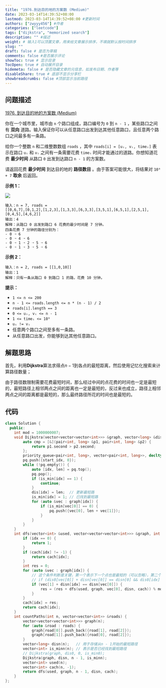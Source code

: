```yaml
---
title: "1976.到达目的地的方案数 (Medium)"
date: 2023-03-14T14:39:52+08:00
lastmod: 2023-03-14T14:39:52+08:00 #更新时间
authors: ["zwyyy456"] #作者
categories: ["leetcode"]
tags: ["dijkstra", "memorized search"]
description: "" #描述
weight: # 输入1可以顶置文章，用来给文章展示排序，不填就默认按时间排序
slug: ""
draft: false # 是否为草稿
comments: false #是否展示评论
showToc: true # 显示目录
TocOpen: true # 自动展开目录
hidemeta: false # 是否隐藏文章的元信息，如发布日期、作者等
disableShare: true # 底部不显示分享栏
showbreadcrumbs: false #顶部显示当前路径
---
```

## 问题描述
[1976. 到达目的地的方案数 (Medium)](https://leetcode.cn/problems/number-of-ways-to-arrive-at-destination/)

你在一个城市里，城市由 `n` 个路口组成，路口编号为 `0` 到 `n - 1` ，某些路口之间有 **双向**
道路。输入保证你可以从任意路口出发到达其他任意路口，且任意两个路口之间最多有一条路。

给你一个整数 `n` 和二维整数数组 `roads` ，其中 `roads[i] = [uᵢ, vᵢ, timeᵢ]`
表示在路口 `uᵢ` 和 `vᵢ` 之间有一条需要花费 `timeᵢ` 时间才能通过的道路。你想知道花费
**最少时间** 从路口 `0` 出发到达路口 `n - 1` 的方案数。

请返回花费 **最少时间** 到达目的地的 **路径数目** 。由于答案可能很大，将结果对 `10⁹ + 7`
**取余** 后返回。

**示例 1：**

![](https://pic-upyun.zwyyy456.tech/smms/2023-12-26-065542.png)

```
输入：n = 7, roads =
[[0,6,7],[0,1,2],[1,2,3],[1,3,3],[6,3,3],[3,5,1],[6,5,1],[2,5,1],[0,4,5],[4,6,2]]
输出：4
解释：从路口 0 出发到路口 6 花费的最少时间是 7 分钟。
四条花费 7 分钟的路径分别为：
- 0 ➝ 6
- 0 ➝ 4 ➝ 6
- 0 ➝ 1 ➝ 2 ➝ 5 ➝ 6
- 0 ➝ 1 ➝ 3 ➝ 5 ➝ 6

```

**示例 2：**

```
输入：n = 2, roads = [[1,0,10]]
输出：1
解释：只有一条从路口 0 到路口 1 的路，花费 10 分钟。

```

**提示：**

- `1 <= n <= 200`
- `n - 1 <= roads.length <= n * (n - 1) / 2`
- `roads[i].length == 3`
- `0 <= uᵢ, vᵢ <= n - 1`
- `1 <= timeᵢ <= 10⁹`
- `uᵢ != vᵢ`
- 任意两个路口之间至多有一条路。
- 从任意路口出发，你能够到达其他任意路口。

## 解题思路
首先，利用**Dijkstra**算法求得点$n-1$到各点的最短距离，然后使用记忆化搜索来计算路径数量；

由于路径数限制需要花费最短时间，那么经过中间的点花费的时间也一定是最短的，最短路径上相邻两点之间的距离也一定是最短的，反过来也成立，路径上相邻两点之间的距离都是最短的，那么最终路径所花的时间也是最短的。

## 代码
```cpp
class Solution {
  public:
    int mod = 1000000007;
    void Dijkstra(vector<vector<vector<int>>> &graph, vector<long> &dis, int start_idx, vector<int> &is_min) {
        auto cmp = [&](pair<int, long> &p1, pair<int, long> &p2) {
            return p1.second > p2.second;
        };
        priority_queue<pair<int, long>, vector<pair<int, long>>, decltype(cmp)> pq(cmp);
        pq.push({start_idx, 0});
        while (!pq.empty()) {
            auto [idx, len] = pq.top();
            pq.pop();
            if (is_min[idx] == 1) {
                continue;
            }
            dis[idx] = len;  // 更新最短路
            is_min[idx] = 1; // 已找到最短路
            for (auto &vec : graph[idx]) {
                if (is_min[vec[0]] == 0) {
                    pq.push({vec[0], len + vec[1]});
                }
            }
        }
    }
    int dfs(vector<int> &used, vector<vector<vector<int>>> &graph, int idx, vector<long> &disn, vector<int> &cach) {
        if (idx == 0) {
            return 1;
        }
        if (cach[idx] != -1) {
            return cach[idx];
        }
        int res = 0;
        for (auto &vec : graph[idx]) {
            // 这个条件判断是关键，第一个表示下一个点也是最短的（可以忽略），第二个表示不会走回路，第三个表示每次走最短路径
            // if (dis0[vec[0]] + disn[vec[0]] == disn[0] && dis0[idx] > dis0[vec[0]] && vec[1] + disn[idx] == disn[vec[0]]) {
            if (vec[1] + disn[idx] == disn[vec[0]]) {
                res = (res + dfs(used, graph, vec[0], disn, cach)) % mod;
            }
        }
        cach[idx] = res;
        return cach[idx];
    }
    int countPaths(int n, vector<vector<int>> &roads) {
        vector<vector<vector<int>>> graph(n);
        for (auto &road : roads) {
            graph[road[0]].push_back({road[1], road[2]});
            graph[road[1]].push_back({road[0], road[2]});
        }
        vector<long> disn(n);   // 用于存储从n - 1开始的最短路径
        vector<int> is_minn(n); // 表示是否已经找到最短路径
        // Dijkstra(graph, dis0, 0, is_min0);
        Dijkstra(graph, disn, n - 1, is_minn);
        vector<int> used(n);
        vector<int> cach(n, -1);
        return dfs(used, graph, n - 1, disn, cach);
    }
};
```